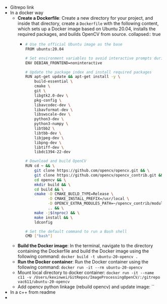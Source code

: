 - Gitrepo link
- In a docker way
	- **Create a Dockerfile**: Create a new directory for your project, and inside that directory, create a `Dockerfile` with the following content, which sets up a Docker image based on Ubuntu 20.04, installs the required packages, and builds OpenCV from source.
	  collapsed:: true
		- ```bash
		  # Use the official Ubuntu image as the base
		  FROM ubuntu:20.04
		  
		  # Set environment variables to avoid interactive prompts during package installation
		  ENV DEBIAN_FRONTEND=noninteractive
		  
		  # Update the package index and install required packages
		  RUN apt-get update && apt-get install -y \
		      build-essential \
		      cmake \
		      git \
		      libgtk2.0-dev \
		      pkg-config \
		      libavcodec-dev \
		      libavformat-dev \
		      libswscale-dev \
		      python3-dev \
		      python3-numpy \
		      libtbb2 \
		      libtbb-dev \
		      libjpeg-dev \
		      libpng-dev \
		      libtiff-dev \
		      libdc1394-22-dev
		  
		  # Download and build OpenCV
		  RUN cd ~ && \
		      git clone https://github.com/opencv/opencv.git && \
		      git clone https://github.com/opencv/opencv_contrib.git && \
		      cd opencv && \
		      mkdir build && \
		      cd build && \
		      cmake -D CMAKE_BUILD_TYPE=Release \
		            -D CMAKE_INSTALL_PREFIX=/usr/local \
		            -D OPENCV_EXTRA_MODULES_PATH=~/opencv_contrib/modules \
		            .. && \
		      make -j$(nproc) && \
		      make install && \
		      ldconfig
		  
		  # Set the default command to run a Bash shell
		  CMD ["bash"]
		  ```
	- **Build the Docker image**: In the terminal, navigate to the directory containing the Dockerfile and build the Docker image using the following command: `docker build -t ubuntu-20-opencv .`
	- **Run the Docker container**: Run the Docker container using the following command: `docker run -it --rm ubuntu-20-opencv`
	- Mount local directory to docker container: `docker run -it --name c11 -v /Users/kexinwei/GitRepos/ImageProcessingOpenCV/:/gitrepo vac611/ubuntu-20-opencv`
	- Add opencv python linkage (rebuild opencv) and update image: ``
- In a c++ from readme
-